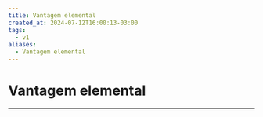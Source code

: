 ```yaml
---
title: Vantagem elemental
created_at: 2024-07-12T16:00:13-03:00
tags:
  - v1
aliases:
  - Vantagem elemental
---
```

# Vantagem elemental
---

